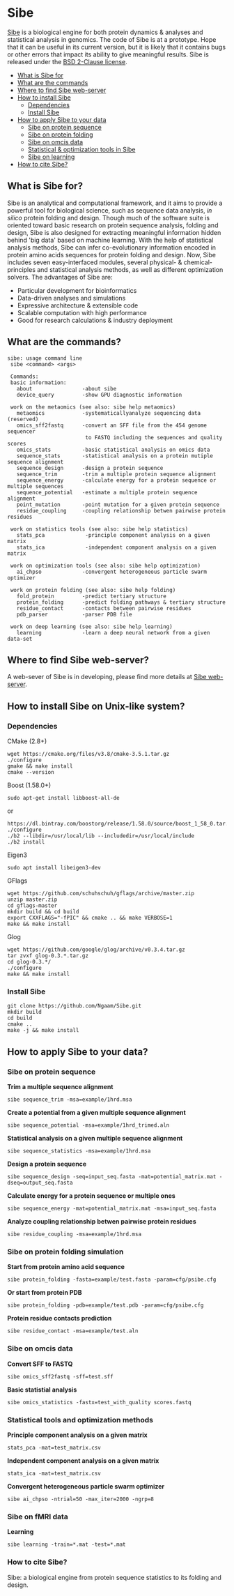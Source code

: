 # Sibe

[Sibe](http://godzilla.uchicago.edu/pages/ngaam/sibe/) is a biological engine for both protein dynamics & analyses and statistical analysis in genomics. The code of Sibe is at a prototype. Hope that it can be useful in its current version, but it is likely that it contains bugs or other errors that impact its ability to give meaningful results. Sibe is released under the [BSD 2-Clause license](https://github.com/BVLC/caffe/blob/master/LICENSE).

- [What is Sibe for](#what-is-sibe-for)
- [What are the commands](#what-are-the-commands)
- [Where to find Sibe web-server](#where-to-find-sibe-web-server)
- [How to install Sibe](#how-to-install)
    - [Dependencies](#dependency)
    - [Install Sibe](#install-sibe)
- [How to apply Sibe to your data](#how-to-apply-sibe)
    - [Sibe on protein sequence](#sibe-on-protein-sequence)
    - [Sibe on protein folding](#sibe-on-protein-folding)
    - [Sibe on omcis data](#sibe-on-omics)
    - [Statistical & optimization tools in Sibe](#sibe-on-stats-opt)
    - [Sibe on learning](#sibe-on-learning)
- [How to cite Sibe?](#how-to-cite-sibe)


<a name="what-is-sibe-for"></a>
## What is Sibe for?
Sibe is an analytical and computational framework, and it aims to provide a powerful tool for biological science, such as sequence data analysis, <i>in silico</i> protein folding and design. Though much of the software suite is oriented toward basic research on protein sequence analysis, folding and design, Sibe is also designed for extracting meaningful information hidden behind 'big data' based on machine learning. With the help of statistical analysis methods, Sibe can infer co-evolutionary information encoded in protein amino acids sequences for protein folding and design. Now, Sibe includes seven  easy-interfaced modules, several physical- & chemical-principles and statistical analysis methods, as well as different optimization solvers. The advantages of Sibe are:

- Particular development for bioinformatics
- Data-driven analyses and simulations
- Expressive architecture \& extensible code
- Scalable computation with high performance
- Good for research calculations \& industry deployment


<a name="what-are-the-commands"></a>
## What are the commands?
```
sibe: usage command line
 sibe <command> <args>

 Commands:
 basic information:
   about                -about sibe
   device_query         -show GPU diagnostic information 
  
 work on the metaomics (see also: sibe help metaomics)
   metaomics            -systematicallyanalyze sequencing data (reserved)
   omics_sff2fastq      -convert an SFF file from the 454 genome sequencer
                         to FASTQ including the sequences and quality scores
   omics_stats          -basic statistical analysis on omics data
   sequence_stats       -statistical analysis on a protein mutiple sequence alignment
   sequence_design      -design a protein sequence
   sequence_trim        -trim a multiple protein sequence alignment
   sequence_energy      -calculate energy for a protein sequence or multiple sequences
   sequence_potential   -estimate a multiple protein sequence alignment
   point_mutation       -point mutation for a given protein sequence
   residue_coupling     -coupling relationship betwen pairwise protein residues
   
 work on statistics tools (see also: sibe help statistics)
   stats_pca             -principle component analysis on a given matrix
   stats_ica             -independent component analysis on a given matrix
 
 work on optimization tools (see also: sibe help optimization)
   ai_chpso             -convergent heterogeneous particle swarm optimizer
 
 work on protein folding (see also: sibe help folding)
   fold_protein         -predict tertiary structure
   protein_folding      -predict folding pathways & tertiary structure
   residue_contact      -contacts between pairwise residues
   pdb_parser           -parser PDB file
 
 work on deep learning (see also: sibe help learning)
   learning             -learn a deep neural network from a given data-set 
```

<a name="where-to-find-sibe-web-server"></a>
## Where to find Sibe web-server?
A web-sever of Sibe is in developing, please find more details at [Sibe web-server](http://godzilla.uchicago.edu/pages/ngaam/sibe2/index.html).

<a name="how-to-install"></a>
## How to install Sibe on Unix-like system?
<a name="dependency"></a>
### Dependencies 
CMake (2.8+) 
```
wget https://cmake.org/files/v3.8/cmake-3.5.1.tar.gz 
./configure 
gmake && make install 
cmake --version 
```
Boost (1.58.0+)
```
sudo apt-get install libboost-all-de
```
or 
```
https://dl.bintray.com/boostorg/release/1.58.0/source/boost_1_58_0.tar.gz
./configure 
./b2 --libdir=/usr/local/lib --includedir=/usr/local/include 
./b2 install 
```
Eigen3
```
sudo apt install libeigen3-dev
```
GFlags  
```
wget https://github.com/schuhschuh/gflags/archive/master.zip
unzip master.zip
cd gflags-master
mkdir build && cd build
export CXXFLAGS="-fPIC" && cmake .. && make VERBOSE=1
make && make install
```
Glog  
```
wget https://github.com/google/glog/archive/v0.3.4.tar.gz
tar zvxf glog-0.3.*.tar.gz
cd glog-0.3.*/
./configure
make && make install
```
<a name="install-sibe"></a>
### Install Sibe
```
git clone https://github.com/Ngaam/Sibe.git
mkdir build
cd build
cmake ..
make -j && make install
```

<a name="how-to-apply-sibe"></a>
## How to apply Sibe to your data?
<a name="sibe-on-protein-sequence"></a>
### Sibe on protein sequence
**Trim a multiple sequence alignment**
```
sibe sequence_trim -msa=example/1hrd.msa
```
**Create a potential from a given multiple sequence alignment**
```
sibe sequence_potential -msa=example/1hrd_trimed.aln
```
**Statistical analysis on a given multiple sequence alignment**
```
sibe sequence_statistics -msa=example/1hrd.msa
```
**Design a protein sequence**
```
sibe sequence_design -seq=input_seq.fasta -mat=potential_matrix.mat -dseq=output_seq.fasta
```
**Calculate energy for a protein sequence or multiple ones**
```
sibe sequence_energy -mat=potential_matrix.mat -msa=input_seq.fasta
```
**Analyze coupling relationship betwen pairwise protein residues**
```
sibe residue_coupling -msa=example/1hrd.msa
```
<a name="sibe-on-protein-folding"></a>
### Sibe on protein folding simulation
**Start from protein amino acid sequence**
```
sibe protein_folding -fasta=example/test.fasta -param=cfg/psibe.cfg
```
**Or start from protein PDB**
```
sibe protein_folding -pdb=example/test.pdb -param=cfg/psibe.cfg
```
**Protein residue contacts prediction**
```
sibe residue_contact -msa=example/test.aln
```
<a name="sibe-on-omics"></a>
### Sibe on omcis data
**Convert SFF to FASTQ**
```
sibe omics_sff2fastq -sff=test.sff
```
**Basic statistial analysis**
```
sibe omics_statistics -fastx=test_with_quality scores.fastq
```
<a name="sibe-on-stats-opt"></a>
### Statistical tools and optimization methods
**Principle component analysis on a given matrix**
```
stats_pca -mat=test_matrix.csv
```
**Independent component analysis on a given matrix**
```
stats_ica -mat=test_matrix.csv
```
**Convergent heterogeneous particle swarm optimizer**
```
sibe ai_chpso -ntrial=50 -max_iter=2000 -ngrp=8
```
<a name="sibe-on-learning"></a>
### Sibe on fMRI data
**Learning**
```
sibe learning -train=*.mat -test=*.mat
```


<a name="how-to-cite-sibe"></a>
### How to cite Sibe?
Sibe: a biological engine from protein sequence statistics to its folding and design.

